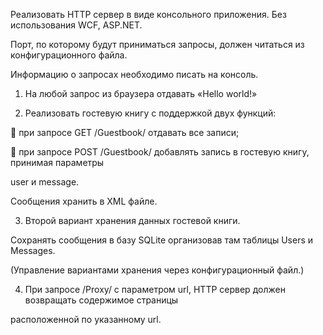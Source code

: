 Реализовать HTTP сервер в виде консольного приложения. Без использования WCF, ASP.NET.

Порт, по которому будут приниматься запросы, должен читаться из конфигурационного файла. 

Информацию о запросах необходимо писать на консоль.

1) На любой запрос из браузера отдавать «Hello world!»

2) Реализовать гостевую книгу с поддержкой двух функций:

 при запросе GET /Guestbook/ отдавать все записи;

 при запросе POST /Guestbook/ добавлять запись в гостевую книгу, принимая параметры 

user и message.

Сообщения хранить в XML файле.

3) Второй вариант хранения данных гостевой книги. 

Сохранять сообщения в базу SQLite организовав там таблицы Users и Messages. 

(Управление вариантами хранения через конфигурационный файл.)

4) При запросе /Proxy/ с параметром url, HTTP сервер должен возвращать содержимое страницы 

расположенной по указанному url.